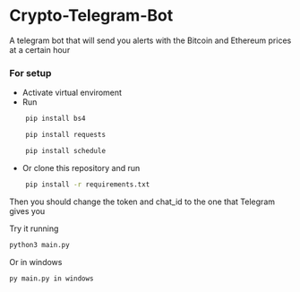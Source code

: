 # Crypto-Telegram-Bot
A telegram bot that will send you alerts with the Bitcoin and Ethereum prices at a certain hour

### For setup
- Activate virtual enviroment
- Run
```bash 
    pip install bs4
``` 
```bash 
    pip install requests
```
```bash 
    pip install schedule
``` 
- Or clone this repository and run
```bash 
    pip install -r requirements.txt
``` 

Then you should change the token and chat_id to the one that Telegram gives you

Try it running 
```bash
python3 main.py 
```
Or in windows
```bash
py main.py in windows
```
